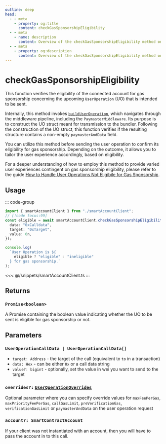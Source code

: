 ```yaml
---
outline: deep
head:
  - - meta
    - property: og:title
      content: checkGasSponsorshipEligibility
  - - meta
    - name: description
      content: Overview of the checkGasSponsorshipEligibility method on ISmartAccountProvider
  - - meta
    - property: og:description
      content: Overview of the checkGasSponsorshipEligibility method on ISmartAccountProvider
---
```


# checkGasSponsorshipEligibility

This function verifies the eligibility of the connected account for gas sponsorship concerning the upcoming `UserOperation` (UO) that is intended to be sent.

Internally, this method invokes [`buildUserOperation`](./buildUserOperation.md), which navigates through the middleware pipeline, including the `PaymasterMiddleware`. Its purpose is to construct the UO struct meant for transmission to the bundler. Following the construction of the UO struct, this function verifies if the resulting structure contains a non-empty `paymasterAndData` field.

You can utilize this method before sending the user operation to confirm its eligibility for gas sponsorship. Depending on the outcome, it allows you to tailor the user experience accordingly, based on eligibility.

For a deeper understanding of how to employ this method to provide varied user experiences contingent on gas sponsorship eligibility, please refer to the guide [How to Handle User Operations Not Eligibile for Gas Sponsorship](/tutorials/sponsoring-gas/gas-sponsorship-eligibility.md).

## Usage

::: code-group

```ts [example.ts]
import { smartAccountClient } from "./smartAccountClient";
// [!code focus:99]
const eligible = await smartAccountClient.checkGasSponsorshipEligibility({
  data: "0xCalldata",
  target: "0xTarget",
  value: 0n,
});

console.log(
  `User Operation is ${
    eligible ? "eligible" : "ineligible"
  } for gas sponsorship.`
);
```

<<< @/snippets/smartAccountClient.ts
:::

## Returns

### `Promise<boolean>`

A Promise containing the boolean value indicating whether the UO to be sent is eligible for gas sponsorship or not.

## Parameters

### `UserOperationCallData | UserOperationCallData[]`

- `target: Address` - the target of the call (equivalent to `to` in a transaction)
- `data: Hex` - can be either `0x` or a call data string
- `value?: bigint` - optionally, set the value in wei you want to send to the target

### `overrides?:` [`UserOperationOverrides`](/packages/aa-core/smart-account-client/types/userOperationOverrides.md)

Optional parameter where you can specify override values for `maxFeePerGas`, `maxPriorityFeePerGas`, `callGasLimit`, `preVerificationGas`, `verificationGasLimit` or `paymasterAndData` on the user operation request

### `account?: SmartContractAccount`

If your client was not instantiated with an account, then you will have to pass the account in to this call.
